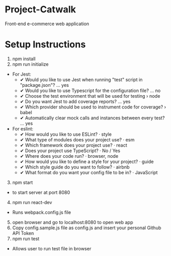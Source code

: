 # Project-Catwalk
Front-end e-commerce web application

# Setup Instructions
1) npm install
2) npm run initialize
  - For Jest:
    - ✔ Would you like to use Jest when running "test" script in "package.json"? … yes
    - ✔ Would you like to use Typescript for the configuration file? … no
    - ✔ Choose the test environment that will be used for testing › node
    - ✔ Do you want Jest to add coverage reports? … yes
    - ✔ Which provider should be used to instrument code for coverage? › babel
    - ✔ Automatically clear mock calls and instances between every test? … yes
  - For eslint:
    - ✔ How would you like to use ESLint? · style
    - ✔ What type of modules does your project use? · esm
    - ✔ Which framework does your project use? · react
    - ✔ Does your project use TypeScript? · No / Yes
    - ✔ Where does your code run? · browser, node
    - ✔ How would you like to define a style for your project? · guide
    - ✔ Which style guide do you want to follow? · airbnb
    - ✔ What format do you want your config file to be in? · JavaScript
3) npm start
  - to start server at port 8080
4) npm run react-dev
  - Runs webpack.config.js file
5) open browser and go to localhost:8080 to open web app
6) Copy config.sample.js file as config.js and insert your personal Github API Token
7) npm run test
  - Allows user to run test file in browser
